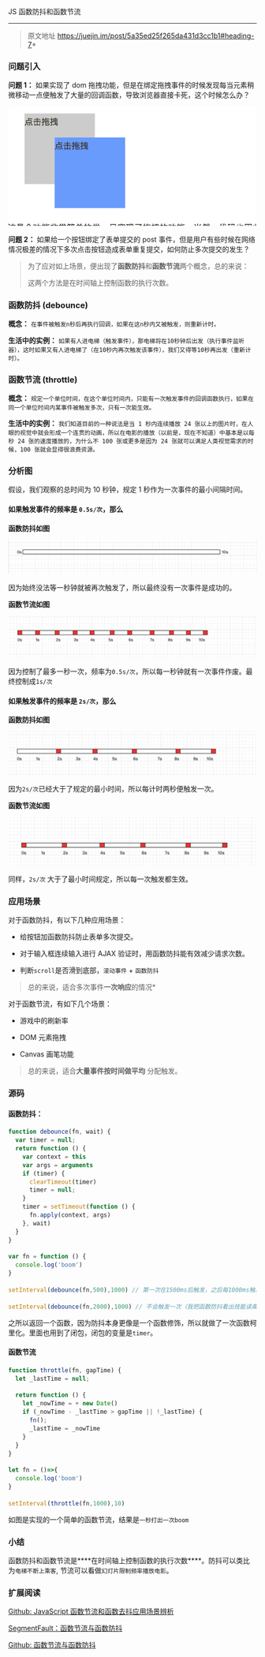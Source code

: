 JS 函数防抖和函数节流

------

> 原文地址 https://juejin.im/post/5a35ed25f265da431d3cc1b1#heading-7*

### 问题引入



**问题 1：** 如果实现了 dom 拖拽功能，但是在绑定拖拽事件的时候发现每当元素稍微移动一点便触发了大量的回调函数，导致浏览器直接卡死，这个时候怎么办？



![](./assets/拖拽.png)



**问题 2：** 如果给一个按钮绑定了表单提交的 post 事件，但是用户有些时候在网络情况极差的情况下多次点击按钮造成表单重复提交，如何防止多次提交的发生？



> 为了应对如上场景，便出现了**函数防抖**和**函数节流**两个概念，总的来说：
>
> 这两个方法是在时间轴上控制函数的执行次数。



### 函数防抖 (debounce)



**概念：** `在事件被触发n秒后再执行回调，如果在这n秒内又被触发，则重新计时。`



**生活中的实例：** `如果有人进电梯（触发事件），那电梯将在10秒钟后出发（执行事件监听器），这时如果又有人进电梯了（在10秒内再次触发该事件），我们又得等10秒再出发（重新计时）。`



### 函数节流 (throttle)



**概念：** `规定一个单位时间，在这个单位时间内，只能有一次触发事件的回调函数执行，如果在同一个单位时间内某事件被触发多次，只有一次能生效。`



**生活中的实例：** `我们知道目前的一种说法是当 1 秒内连续播放 24 张以上的图片时，在人眼的视觉中就会形成一个连贯的动画，所以在电影的播放（以前是，现在不知道）中基本是以每秒 24 张的速度播放的，为什么不 100 张或更多是因为 24 张就可以满足人类视觉需求的时候，100 张就会显得很浪费资源。`



### 分析图



假设，我们观察的总时间为 10 秒钟，规定 1 秒作为一次事件的最小间隔时间。



#### 如果触发事件的频率是 `0.5s/次`，那么



**函数防抖如图**



![](./assets/函数防抖0.5s每次时间流.png)



因为始终没法等一秒钟就被再次触发了，所以最终没有一次事件是成功的。



**函数节流如图**



![](./assets/函数节流0.5s每次时间流.png)



因为控制了最多一秒一次，频率为`0.5s/次`，所以每一秒钟就有一次事件作废。最终控制成`1s/次`



#### 如果触发事件的频率是 `2s/次`，那么



**函数防抖如图**



![](./assets/函数防抖2s每次时间流.png)



因为`2s/次`已经大于了规定的最小时间，所以每计时两秒便触发一次。



**函数节流如图**



![](./assets/函数节流2s每次时间流.png)



同样，`2s/次` 大于了最小时间规定，所以每一次触发都生效。



### 应用场景



对于函数防抖，有以下几种应用场景：



* 给按钮加函数防抖防止表单多次提交。

* 对于输入框连续输入进行 AJAX 验证时，用函数防抖能有效减少请求次数。

* 判断`scroll`是否滑到底部，`滚动事件`  + `函数防抖`



> 总的来说，适合多次事件**一次响应**的情况*



对于函数节流，有如下几个场景：



* 游戏中的刷新率

* DOM 元素拖拽

* Canvas 画笔功能



> 总的来说，适合**大量事件按时间做平均** 分配触发。



### 源码



#### 函数防抖：



``` javascript
function debounce(fn, wait) {
  var timer = null;
  return function () {
    var context = this
    var args = arguments
    if (timer) {
      clearTimeout(timer)
      timer = null;
    }
    timer = setTimeout(function () {
      fn.apply(context, args)
    }, wait)
  }
}

var fn = function () {
  console.log('boom')
}

setInterval(debounce(fn,500),1000) // 第一次在1500ms后触发，之后每1000ms触发一次

setInterval(debounce(fn,2000),1000) // 不会触发一次（我把函数防抖看出技能读条，如果读条没完成就用技能，便会失败而且重新读条）

```



之所以返回一个函数，因为防抖本身更像是一个函数修饰，所以就做了一次函数柯里化。里面也用到了闭包，闭包的变量是`timer`。



#### 函数节流



``` javascript
function throttle(fn, gapTime) {
  let _lastTime = null;

  return function () {
    let _nowTime = + new Date()
    if (_nowTime - _lastTime > gapTime || !_lastTime) {
      fn();
      _lastTime = _nowTime
    }
  }
}

let fn = ()=>{
  console.log('boom')
}

setInterval(throttle(fn,1000),10)
```



如图是实现的一个简单的函数节流，结果是`一秒打出一次boom`



### 小结



函数防抖和函数节流是***\*在时间轴上控制函数的执行次数\****。防抖可以类比为`电梯不断上乘客`, 节流可以看做`幻灯片限制频率播放电影`。



### 扩展阅读



[Github: JavaScript 函数节流和函数去抖应用场景辨析](https://github.com/hanzichi/underscore-analysis/issues/20)



[SegmentFault：函数节流与函数防抖](https://segmentfault.com/a/1190000008768202)



[Github: 函数节流与函数防抖](https://github.com/isLishude/blog/issues/97)